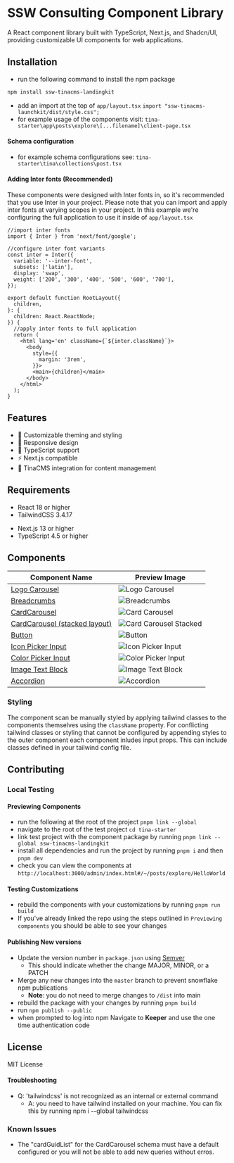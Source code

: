 <!-- TODO: Create instructions for linking the tailwind config with the dependent's tailwind config -->

<!-- TODO: Add instructions for importing the minified tailwind classes from this project -->

<!-- TODO: Add instructions for importing style.css into your layout.tsx for app routing -->

<!-- TODO: DON'T CROSS THE STREAMS! be careful not to include conflicting classes in your tailwind configration -->

# SSW Consulting Component Library

A React component library built with TypeScript, Next.js, and Shadcn/UI, providing customizable UI components for web applications.

## Installation

- run the following command to install the npm package

```bash
npm install ssw-tinacms-landingkit
```

- add an import at the top of `app/layout.tsx` `import "ssw-tinacms-launchkit/dist/style.css";`
- for example usage of the components visit: `tina-starter\app\posts\explore\[...filename]\client-page.tsx`

#### Schema configuration

- for example schema configurations see: `tina-starter\tina\collections\post.tsx`

#### Adding Inter fonts (Recommended)

These components were designed with Inter fonts in, so it's recommended that you use Inter in your project.
Please note that you can import and apply inter fonts at varying scopes in your project. In this example we're
configuring the full application to use it inside of `app/layout.tsx`

```tsx
//import inter fonts
import { Inter } from 'next/font/google';

//configure inter font variants
const inter = Inter({
  variable: '--inter-font',
  subsets: ['latin'],
  display: 'swap',
  weight: ['200', '300', '400', '500', '600', '700'],
});

export default function RootLayout({
  children,
}: {
  children: React.ReactNode;
}) {
  //apply inter fonts to full application
  return (
    <html lang='en' className={`${inter.className}`}>
      <body
        style={{
          margin: '3rem',
        }}>
        <main>{children}</main>
      </body>
    </html>
  );
}
```

## Features

- 🎨 Customizable theming and styling
- 📱 Responsive design
- 🔧 TypeScript support
- ⚡ Next.js compatible
- 🎯 TinaCMS integration for content management

## Requirements

- React 18 or higher
- TailwindCSS 3.4.17
<!-- remove this from the requirements? -->
- Next.js 13 or higher
- TypeScript 4.5 or higher

## Components

| Component Name                                         | Preview Image                                                  |
| ------------------------------------------------------ | -------------------------------------------------------------- |
| [Logo Carousel](_docs/LogoCarousel.md)                 | ![Logo Carousel](_docs/images/LogoCarousel.jpg)                |
| [Breadcrumbs](_docs/Breadcrumbs.md)                    | ![Breadcrumbs](_docs/images/Breadcrumbs.jpg)                   |
| [CardCarousel](_docs/CardCarousel.md)                  | ![Card Carousel](_docs/images/CardCarousel.jpg)                |
| [CardCarousel (stacked layout)](_docs/CardCarousel.md) | ![Card Carousel Stacked](_docs/images/CardCarouselStacked.jpg) |
| [Button](_docs/Button.md)                              | ![Button](_docs/images/Button.png)                             |
| [Icon Picker Input](_docs/IconPickerInput.md)          | ![Icon Picker Input](_docs/images//IconPickerInput.png)        |
| [Color Picker Input](_docs/ColorPickerInput.md)        | ![Color Picker Input](_docs/images/ColorPickerInput.jpg)       |
| [Image Text Block](_docs/ImageTextBlock.md)            | ![Image Text Block](_docs/images/ImageTextBlock.png)           |
| [Accordion](_docs/Accordion.md)                        | ![Accordion](_docs/images/Accordion.png)                       |

### Styling

The component scan be manually styled by applying tailwind classes to the components themselves using the `className` property.
For conflicting tailwind classes or styling that cannot be configured by appending styles to the
outer component each component inludes input props. This can include classes defined in your tailwind
config file.

## Contributing

### Local Testing

#### Previewing Components

- run the following at the root of the project `pnpm link --global`
- navigate to the root of the test project `cd tina-starter`
- link test project with the component package by running `pnpm link --global ssw-tinacms-landingkit`
- install all dependencies and run the project by running `pnpm i` and then `pnpm dev`
- check you can view the components at `http://localhost:3000/admin/index.html#/~/posts/explore/HelloWorld`

#### Testing Customizations

- rebuild the components with your customizations by running `pnpm run build`
- If you've already linked the repo using the steps outlined in `Previewing components` you should be able to see your changes

#### Publishing New versions

- Update the version number in `package.json` using [Semver](https://semver.org/)
  - This should indicate whether the change MAJOR, MINOR, or a PATCH
- Merge any new changes into the `master` branch to prevent snowflake npm publications
  - **Note**: you do not need to merge changes to `/dist` into main
- rebuild the package with your changes by running `pnpm build`
- run `npm publish --public`
- when prompted to log into npm Navigate to **Keeper** and use the one time authentication code

## License

MIT License

#### Troubleshooting

- Q: 'tailwindcss' is not recognized as an internal or external command
  - A: you need to have tailwind installed on your machine. You can fix this by running npm i --global tailwindcss

### Known Issues

- The "cardGuidList" for the CardCarousel schema must have a default configured or you will not be able to add new queries without erros.
